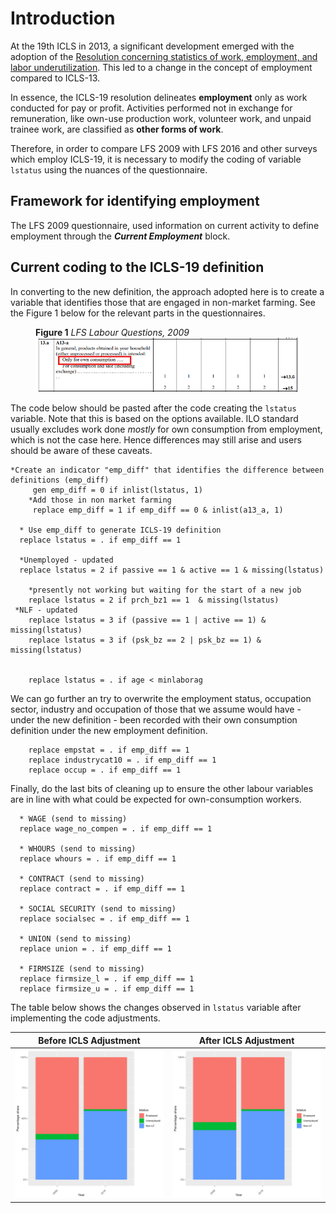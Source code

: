 # Introduction

At the 19th ICLS in 2013, a significant development emerged with the adoption of the [Resolution concerning statistics of work, employment, and labor underutilization](https://www.ilo.org/resource/resolution-concerning-statistics-work-employment-and-labour). This led to a change in the concept of employment compared to ICLS-13.

In essence, the ICLS-19 resolution delineates **employment** only as work conducted for pay or profit. Activities performed not in exchange for remuneration, like own-use production work, volunteer work, and unpaid trainee work, are classified as **other forms of work**.

Therefore, in order to compare LFS 2009 with LFS 2016 and other surveys which employ ICLS-19, it is necessary to modify the coding of  variable `lstatus` using the nuances of the questionnaire.

## Framework for identifying employment

The LFS 2009 questionnaire, used information on current activity to define employment through the ***Current Employment*** block.

## Current coding to the ICLS-19 definition

In converting to the new definition, the approach adopted here is to create a variable that identifies those that are engaged in non-market farming. See the Figure 1 below for the relevant parts in the questionnaires.

<figure>

<figcaption><b>Figure 1</b><i> LFS Labour Questions, 2009 </i></figcaption>

<img src="utilities/icls_13_to_19.PNG" alt="icls_13_to_19"/>

</figure>

The code below should be pasted after the code creating the ```lstatus``` variable. Note that this is based on the options available. ILO standard usually excludes work done *mostly* for own consumption from employment, which is not the case here. Hence differences may still arise and users should be aware of these caveats.


```     
*Create an indicator "emp_diff" that identifies the difference between definitions (emp_diff)
	 gen emp_diff = 0 if inlist(lstatus, 1)
	*Add those in non market farming
	 replace emp_diff = 1 if emp_diff == 0 & inlist(a13_a, 1) 
  
  * Use emp_diff to generate ICLS-19 definition
  replace lstatus = . if emp_diff == 1
  
  *Unemployed - updated
  replace lstatus = 2 if passive == 1 & active == 1 & missing(lstatus)
	
	*presently not working but waiting for the start of a new job
	replace lstatus = 2 if prch_bz1 == 1  & missing(lstatus)
 *NLF - updated
	replace lstatus = 3 if (passive == 1 | active == 1) & missing(lstatus)
	replace lstatus = 3 if (psk_bz == 2 | psk_bz == 1) & missing(lstatus)
	
	
	replace lstatus = . if age < minlaborag
```

We can go further an try to overwrite the employment status, occupation sector, industry and occupation of those that we assume would have - under the new definition - been recorded with their own consumption definition under the new employment definition.

```     
	replace empstat = . if emp_diff == 1
	replace industrycat10 = . if emp_diff == 1
	replace occup = . if emp_diff == 1
```
Finally, do the last bits of cleaning up to ensure the other labour variables are in line with what could be expected for own-consumption workers.

```
  * WAGE (send to missing)
  replace wage_no_compen = . if emp_diff == 1 
  
  * WHOURS (send to missing)
  replace whours = . if emp_diff == 1 
  
  * CONTRACT (send to missing)
  replace contract = . if emp_diff == 1 
  
  * SOCIAL SECURITY (send to missing)
  replace socialsec = . if emp_diff == 1
  
  * UNION (send to missing)
  replace union = . if emp_diff == 1 
  
  * FIRMSIZE (send to missing)
  replace firmsize_l = . if emp_diff == 1 
  replace firmsize_u = . if emp_diff == 1
```

The table below shows the changes observed in `lstatus` variable after implementing the code adjustments.

| Before ICLS Adjustment          | After ICLS Adjustment  |
|:-------------------------:|:-------------------------:|
|![lstatus_pre_icls_change](utilities/lstatus_pre_icls_change.PNG)  |  ![lstatus_post_icls_change]( utilities/lstatus_post_icls_change.PNG)|